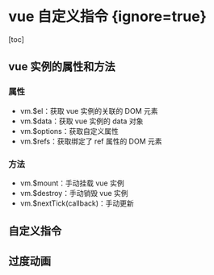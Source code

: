 # vue 自定义指令 {ignore=true}

[toc]

## vue 实例的属性和方法

### 属性

- vm.$el：获取 vue 实例的关联的 DOM 元素
- vm.$data：获取 vue 实例的 data 对象
- vm.$options：获取自定义属性
- vm.$refs：获取绑定了 ref 属性的 DOM 元素

### 方法

- vm.$mount：手动挂载 vue 实例
- vm.$destroy：手动销毁 vue 实例
- vm.$nextTick(callback)：手动更新

## 自定义指令

## 过度动画